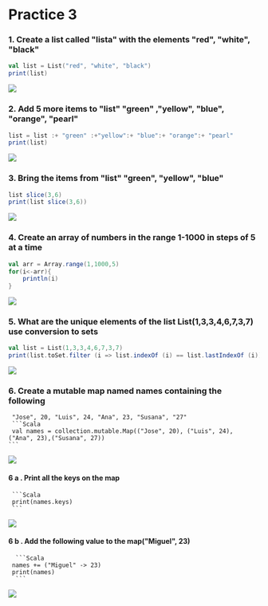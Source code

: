 # Practice 3
### 1. Create a list called "lista" with the elements "red", "white", "black"
```Scala
val list = List("red", "white", "black")
print(list)
```
![](https://github.com/rafaelsanchezbaez/Big_Data/blob/unidad_1/_images/practice_3_p1.jpg) 

### 2. Add 5 more items to "list" "green" ,"yellow", "blue", "orange", "pearl"
```Scala
list = list :+ "green" :+"yellow":+ "blue":+ "orange":+ "pearl"
print(list)
```
![](https://github.com/rafaelsanchezbaez/Big_Data/blob/unidad_1/_images/practice_3_p2.jpg) 

### 3. Bring the items from "list" "green", "yellow", "blue"
```Scala
list slice(3,6)
print(list slice(3,6))
```
![](https://github.com/rafaelsanchezbaez/Big_Data/blob/unidad_1/_images/practice_3_p3.jpg)  

### 4. Create an array of numbers in the range 1-1000 in steps of 5 at a time
```Scala
val arr = Array.range(1,1000,5)
for(i<-arr){
    println(i)
}
```
![](https://github.com/rafaelsanchezbaez/Big_Data/blob/unidad_1/_images/practice_3_p4.jpg) 
 
### 5. What are the unique elements of the list List(1,3,3,4,6,7,3,7) use conversion to sets
```Scala
val list = List(1,3,3,4,6,7,3,7)
print(list.toSet.filter (i => list.indexOf (i) == list.lastIndexOf (i)))
```
![](https://github.com/rafaelsanchezbaez/Big_Data/blob/unidad_1/_images/practice_3_p5.jpg) 
 
### 6. Create a mutable map named names containing the following
     "Jose", 20, "Luis", 24, "Ana", 23, "Susana", "27"
     ```Scala
     val names = collection.mutable.Map(("Jose", 20), ("Luis", 24), ("Ana", 23),("Susana", 27))
    ```
  ![](https://github.com/rafaelsanchezbaez/Big_Data/blob/unidad_1/_images/practice_3_p6.jpg) 
     
  #### 6 a . Print all the keys on the map
        
     ```Scala
     print(names.keys)
     ```
  ![](https://github.com/rafaelsanchezbaez/Big_Data/blob/unidad_1/_images/practice_3_p7.jpg) 
      
  #### 6 b . Add the following value to the map("Miguel", 23)
      ```Scala
     names += ("Miguel" -> 23)
     print(names)  
      ```
  ![](https://github.com/rafaelsanchezbaez/Big_Data/blob/unidad_1/_images/practice_3_p8.jpg) 
